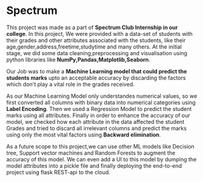 # Spectrum

This project was made as a part of **Spectrum Club Internship in our college**.
In this project, We were provided with a data-set of students with their grades and other attributes associated with the students, 
like their age,gender,address,freetime,studytime and many others.
At the initial stage, we did some data cleaning,preprocessing and visualisation using python libraries like **NumPy,Pandas,Matplotlib,Seaborn**.

Our Job was to make a **Machine Learning model that could predict the students marks** upto an acceptable accuracy by discarding the factors which don't play a vital role in the grades received.

As our Machine Learning Model only understandes numerical values, so we first converted all columns with binary data into 
numerical categories using **Label Encoding**. Then we used a Regression Model to predict the student marks using all attributes.
Finally in order to enhance the accuracy of our model, we checked how each attribute in the data affected the student Grades 
and tried to discard all irrelevant columns and predict the marks using only the most vital factors using **Backward elimination**.

As a future scope to this project,we can use other ML models like Decision tree, Support vector machines and Random Forests
to augment the accuracy of this model. We can even add a UI to this model by dumping the model attributes into a pickle file 
and finally deploying the end-to-end project using flask REST-api to the cloud.
